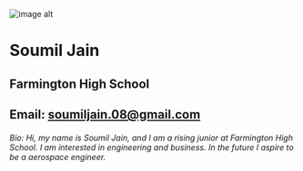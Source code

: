 ![image alt](https://github.com/xsj762/xsj762.github.io/blob/9c9d4d3ad527ea557d34c55c81566e40a2f9ada3/FullSizeRender.heic)
# Soumil Jain
## Farmington High School
## Email: soumiljain.08@gmail.com
###### Bio: Hi, my name is Soumil Jain, and I am a rising junior at Farmington High School. I am interested in engineering and business. In the future I aspire to be a aerospace engineer.
